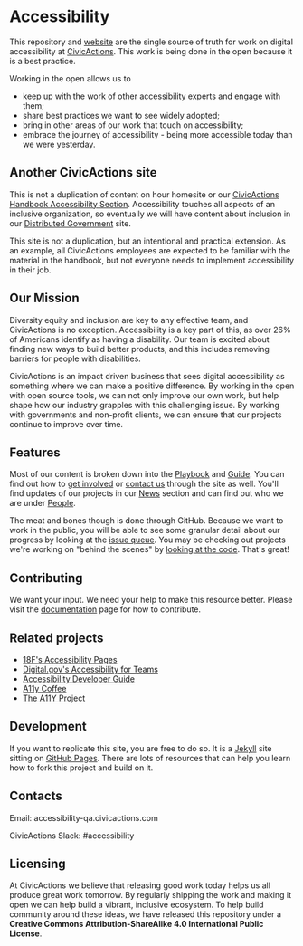 # Accessibility

This repository and [website](https://accessibility-qa.civicactions.com/) are the single source of truth for work on digital accessibility at [CivicActions](https://civicactions.com/). This work is being done in the open because it is a best practice. 

Working in the open allows us to  
* keep up with the work of other accessibility experts and engage with them;
* share best practices we want to see widely adopted;
* bring in other areas of our work that touch on accessibility;
* embrace the journey of accessibility - being more accessible today than we were yesterday. 


## Another CivicActions site

This is not a duplication of content on hour homesite or our [CivicActions Handbook Accessibility Section](https://handbook.civicactions.com/en/latest/060-engineering/accessibility/#accessibility). Accessibility touches all aspects of an inclusive organization, so eventually we will have content about inclusion in our [Distributed Government](https://distributedgov.com/) site. 

This site is not a duplication, but an intentional and practical extension. As an example, all CivicActions employees are expected to be familiar with the material in the handbook, but not everyone needs to implement accessibility in their job.  


## Our Mission

Diversity equity and inclusion are key to any effective team, and CivicActions is no exception. Accessibility is a key part of this, as over 26% of Americans identify as having a disability. Our team is excited about finding new ways to build better products, and this includes removing barriers for people with disabilities. 

CivicActions is an impact driven business that sees digital accessibility as something where we can make a positive difference. By working in the open with open source tools, we can not only improve our own work, but help shape how our industry grapples with this challenging issue. By working with governments and non-profit clients, we can ensure that our projects continue to improve over time. 


## Features ##

Most of our content is broken down into the [Playbook](https://accessibility-qa.civicactions.com/playbook) and [Guide](https://accessibility-qa.civicactions.com/guide). You can find out how to [get involved](https://accessibility-qa.civicactions.com/join) or [contact us](https://accessibility-qa.civicactions.com/contact) through the site as well.  You'll find updates of our projects in our [News](https://accessibility-qa.civicactions.com/news/) section and can find out who we are under [People](https://accessibility-qa.civicactions.com/people).

The meat and bones though is done through GitHub. Because we want to work in the public, you will be able to see some granular detail about our progress by looking at the [issue queue](https://github.com/CivicActions/accessibility/issues). You may be checking out projects we're working on "behind the scenes" by [looking at the code](https://github.com/CivicActions/accessibility). That's great! 


## Contributing 

We want your input. We need your help to make this resource better. Please visit the [documentation](docs/documentation.md) page for how to contribute. 


## Related projects

* [18F's Accessibility Pages](https://github.com/18F/accessibility)
* [Digital.gov's Accessibility for Teams](https://github.com/GSA/accessibility-for-teams)
* [Accessibility Developer Guide](https://github.com/Access4all/adg/)
* [A11y Coffee](https://github.com/amberleyromo/a11y-coffee)
* [The A11Y Project](https://github.com/a11yproject/a11yproject.com)


## Development

If you want to replicate this site, you are free to do so. It is a [Jekyll](https://jekyllrb.com/) site sitting on [GitHub Pages](https://pages.github.com/). There are lots of resources that can help you learn how to fork this project and build on it. 


## Contacts

Email: accessibility-qa.civicactions.com

CivicActions Slack: #accessibility


## Licensing

At CivicActions we believe that releasing good work today helps us all produce great work tomorrow. By regularly shipping the work and making it open we can help build a vibrant, inclusive ecosystem. To help build community around these ideas, we have released this repository under a **Creative Commons Attribution-ShareAlike 4.0 International Public License**.
